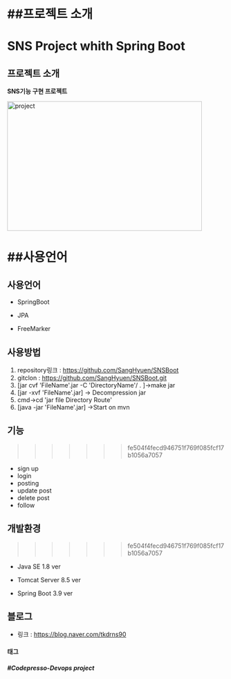 ##프로젝트 소개
=======
# SNS Project whith Spring Boot


## 프로젝트 소개

  **SNS기능 구현 프로젝트**
  
<img src="https://postfiles.pstatic.net/MjAyMDAyMjRfMjc0/MDAxNTgyNTE1MTQ5NTAy.fHFmZacGC2lh7VCbC-NSfQYkbCTIe-fg3NwnRZAYUj0g.YNwI6D6xPQXx9gix4VPKN4EXmh_jMIVk7W4iSBsAFi8g.JPEG.tkdrns90/%EB%A9%94%EC%9D%B8.JPG?type=w966" width="450px" height="300px" title="px(400)" alt="project"></img><br/>



##사용언어
=======
## 사용언어

 - SpringBoot
 
 - JPA
 
 - FreeMarker

## 사용방법
 1. repository링크 : <https://github.com/SangHyuen/SNSBoot>
 2. gitclon : https://github.com/SangHyuen/SNSBoot.git
 3. [jar cvf 'FileName'.jar -C 'DirectoryName'/ . ]->make jar
 4. [jar -xvf 'FileName'.jar] -> Decompression jar
 5. cmd->cd 'jar file Directory Route'
 6. [java -jar 'FileName'.jar] ->Start on mvn

## 기능
>>>>>>> fe504f4fecd946751f769f085fcf17b1056a7057
 * sign up
 * login
 * posting
 * update post
 * delete post
 * follow


## 개발환경
>>>>>>> fe504f4fecd946751f769f085fcf17b1056a7057
 * Java SE 1.8 ver
 
 * Tomcat Server 8.5 ver
 
 * Spring Boot 3.9 ver

## 블로그
 * 링크 : <https://blog.naver.com/tkdrns90>

#### 태그
##### #Codepresso-Devops project


